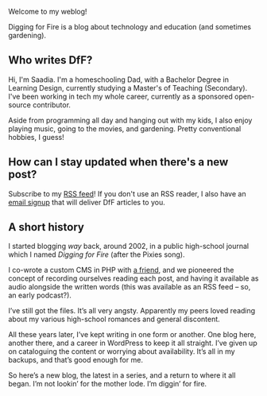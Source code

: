 Welcome to my weblog!

Digging for Fire is a blog about technology and education (and sometimes gardening).

## Who writes DfF?

Hi, I'm Saadia. I'm a homeschooling Dad, with a Bachelor Degree in Learning Design, currently studying a Master's of Teaching (Secondary). I've been working in tech my whole career, currently as a sponsored open-source contributor.

Aside from programming all day and hanging out with my kids, I also enjoy playing music, going to the movies, and gardening. Pretty conventional hobbies, I guess!

## How can I stay updated when there's a new post?

Subscribe to my [RSS feed](http://localhost:1313/posts/index.xml)! If you don't use an RSS reader, I also have an [email signup](https://9d4e1714.sibforms.com/serve/MUIFAN-sqKSbQoPIp99-H1A9ZPPVCl_qzd_rbFZ7KLNJkRx6eQyORqeOQBq6JDqOgQXiSw3t50fZBZN5CPYqNda1k2d2Yr5xvLx67T_GfZuu5HrUvbmXrvVEYjem0CQ3ZK-2OK1jgoTsjZ18UyyyvuacxJ1r8xuPlDDk-zNVwlLd1CCIuEdKMU3USDXUBuY62ABhDsK1VRghCnBn) that will deliver DfF articles to you.

## A short history
I started blogging _way_ back, around 2002, in a public high-school journal which I named _Digging for Fire_ (after the Pixies song).

I co-wrote a custom CMS in PHP with [a friend](https://motekye.livejournal.com), and we pioneered the concept of recording ourselves reading each post, and having it available as audio alongside the written words (this was available as an RSS feed – so, an early podcast?).

I’ve still got the files. It’s all very angsty. Apparently my peers loved reading about my various high-school romances and general discontent.

All these years later, I’ve kept writing in one form or another. One blog here, another there, and a career in WordPress to keep it all straight. I’ve given up on cataloguing the content or worrying about availability. It’s all in my backups, and that’s good enough for me.

So here’s a new blog, the latest in a series, and a return to where it all began. I’m not lookin’ for the mother lode. I’m diggin’ for fire.